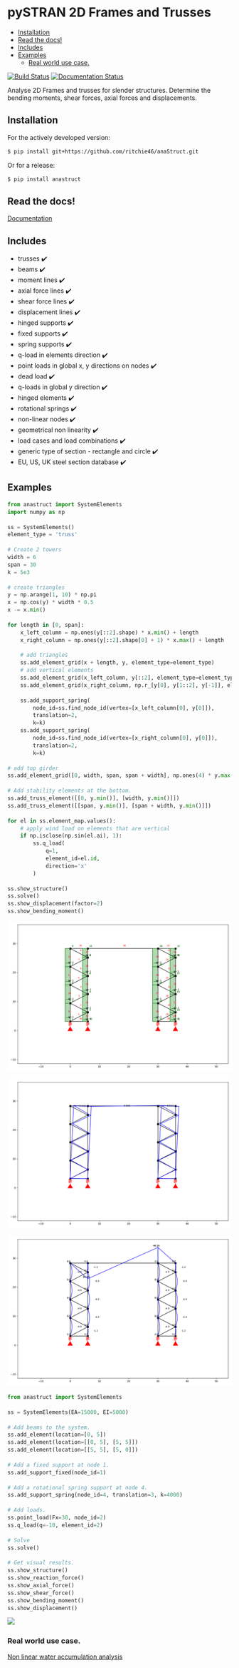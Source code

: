 # pySTRAN 2D Frames and Trusses

- [Installation](#installation)
- [Read the docs!](#read-the-docs)
- [Includes](#includes)
- [Examples](#examples)
  - [Real world use case.](#real-world-use-case)

[![Build Status](https://travis-ci.org/ritchie46/anaStruct.svg?branch=master)](https://travis-ci.org/ritchie46/anaStruct)
[![Documentation Status](https://readthedocs.org/projects/anastruct/badge/?version=latest)](http://anastruct.readthedocs.io/en/latest/?badge=latest)

Analyse 2D Frames and trusses for slender structures. Determine the bending moments, shear forces, axial forces and displacements.

## Installation

For the actively developed version:

```bash
$ pip install git+https://github.com/ritchie46/anaStruct.git
```

Or for a release:

```bash
$ pip install anastruct
```

## Read the docs!

[Documentation](http://anastruct.readthedocs.io)

## Includes

* trusses :heavy_check_mark:
* beams :heavy_check_mark:
* moment lines :heavy_check_mark:
* axial force lines :heavy_check_mark:
* shear force lines :heavy_check_mark:
* displacement lines :heavy_check_mark:
* hinged supports :heavy_check_mark:
* fixed supports :heavy_check_mark:
* spring supports :heavy_check_mark:
* q-load in elements direction :heavy_check_mark:
* point loads in global x, y directions on nodes :heavy_check_mark:
* dead load :heavy_check_mark:
* q-loads in global y direction :heavy_check_mark:
* hinged elements :heavy_check_mark:
* rotational springs :heavy_check_mark:
* non-linear nodes :heavy_check_mark:
* geometrical non linearity :heavy_check_mark:
* load cases and load combinations :heavy_check_mark:
* generic type of section - rectangle and circle :heavy_check_mark:
* EU, US, UK steel section database :heavy_check_mark:

## Examples

```python
from anastruct import SystemElements
import numpy as np

ss = SystemElements()
element_type = 'truss'

# Create 2 towers
width = 6
span = 30
k = 5e3

# create triangles
y = np.arange(1, 10) * np.pi
x = np.cos(y) * width * 0.5
x -= x.min()

for length in [0, span]:
    x_left_column = np.ones(y[::2].shape) * x.min() + length
    x_right_column = np.ones(y[::2].shape[0] + 1) * x.max() + length

    # add triangles
    ss.add_element_grid(x + length, y, element_type=element_type)
    # add vertical elements
    ss.add_element_grid(x_left_column, y[::2], element_type=element_type)
    ss.add_element_grid(x_right_column, np.r_[y[0], y[1::2], y[-1]], element_type=element_type)

    ss.add_support_spring(
        node_id=ss.find_node_id(vertex=[x_left_column[0], y[0]]),
        translation=2,
        k=k)
    ss.add_support_spring(
        node_id=ss.find_node_id(vertex=[x_right_column[0], y[0]]),
        translation=2,
        k=k)

# add top girder
ss.add_element_grid([0, width, span, span + width], np.ones(4) * y.max(), EI=10e3)

# Add stability elements at the bottom.
ss.add_truss_element([[0, y.min()], [width, y.min()]])
ss.add_truss_element([[span, y.min()], [span + width, y.min()]])

for el in ss.element_map.values():
    # apply wind load on elements that are vertical
    if np.isclose(np.sin(el.ai), 1):
        ss.q_load(
            q=1,
            element_id=el.id,
            direction='x'
        )

ss.show_structure()
ss.solve()
ss.show_displacement(factor=2)
ss.show_bending_moment()

```

![](doc/source/img/examples/tower_bridge_struct.png)

![](doc/source/img/examples/tower_bridge_displa.png)

![](doc/source/img/examples/tower_bridge_moment.png)


```python
from anastruct import SystemElements

ss = SystemElements(EA=15000, EI=5000)

# Add beams to the system.
ss.add_element(location=[0, 5])
ss.add_element(location=[[0, 5], [5, 5]])
ss.add_element(location=[[5, 5], [5, 0]])

# Add a fixed support at node 1.
ss.add_support_fixed(node_id=1)

# Add a rotational spring support at node 4.
ss.add_support_spring(node_id=4, translation=3, k=4000)

# Add loads.
ss.point_load(Fx=30, node_id=2)
ss.q_load(q=-10, element_id=2)

# Solve
ss.solve()

# Get visual results.
ss.show_structure()
ss.show_reaction_force()
ss.show_axial_force()
ss.show_shear_force()
ss.show_bending_moment()
ss.show_displacement()
```
![](images/rand/structure.png)

### Real world use case.
[Non linear water accumulation analysis](https://ritchievink.com/blog/2017/08/23/a-nonlinear-water-accumulation-analysis-in-python/)
